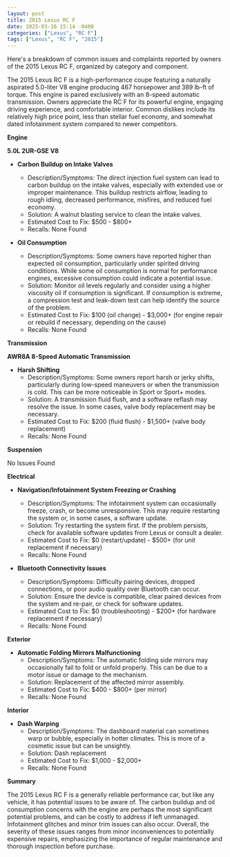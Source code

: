 ```yaml
---
layout: post
title: 2015 Lexus RC F
date: 2025-03-16 15:14 -0400
categories: ["Lexus", "RC F"]
tags: ["Lexus", "RC F", "2015"]
---
```

Here's a breakdown of common issues and complaints reported by owners of the 2015 Lexus RC F, organized by category and component.

The 2015 Lexus RC F is a high-performance coupe featuring a naturally aspirated 5.0-liter V8 engine producing 467 horsepower and 389 lb-ft of torque. This engine is paired exclusively with an 8-speed automatic transmission. Owners appreciate the RC F for its powerful engine, engaging driving experience, and comfortable interior. Common dislikes include its relatively high price point, less than stellar fuel economy, and somewhat dated infotainment system compared to newer competitors.

**Engine**

**5.0L 2UR-GSE V8**

*   **Carbon Buildup on Intake Valves**
    *   Description/Symptoms: The direct injection fuel system can lead to carbon buildup on the intake valves, especially with extended use or improper maintenance. This buildup restricts airflow, leading to rough idling, decreased performance, misfires, and reduced fuel economy.
    *   Solution: A walnut blasting service to clean the intake valves.
    *   Estimated Cost to Fix: $500 - $800+
    *   Recalls: None Found

*   **Oil Consumption**
    *   Description/Symptoms: Some owners have reported higher than expected oil consumption, particularly under spirited driving conditions. While some oil consumption is normal for performance engines, excessive consumption could indicate a potential issue.
    *   Solution: Monitor oil levels regularly and consider using a higher viscosity oil if consumption is significant. If consumption is extreme, a compression test and leak-down test can help identify the source of the problem.
    *   Estimated Cost to Fix: $100 (oil change) - $3,000+ (for engine repair or rebuild if necessary, depending on the cause)
    *   Recalls: None Found

**Transmission**

**AWR8A 8-Speed Automatic Transmission**

*   **Harsh Shifting**
    *   Description/Symptoms: Some owners report harsh or jerky shifts, particularly during low-speed maneuvers or when the transmission is cold. This can be more noticeable in Sport or Sport+ modes.
    *   Solution: A transmission fluid flush, and a software reflash may resolve the issue. In some cases, valve body replacement may be necessary.
    *   Estimated Cost to Fix: $200 (fluid flush) - $1,500+ (valve body replacement)
    *   Recalls: None Found

**Suspension**

No Issues Found

**Electrical**

*   **Navigation/Infotainment System Freezing or Crashing**
    *   Description/Symptoms: The infotainment system can occasionally freeze, crash, or become unresponsive. This may require restarting the system or, in some cases, a software update.
    *   Solution: Try restarting the system first. If the problem persists, check for available software updates from Lexus or consult a dealer.
    *   Estimated Cost to Fix: $0 (restart/update) - $500+ (for unit replacement if necessary)
    *   Recalls: None Found

*   **Bluetooth Connectivity Issues**
    *   Description/Symptoms: Difficulty pairing devices, dropped connections, or poor audio quality over Bluetooth can occur.
    *   Solution: Ensure the device is compatible, clear paired devices from the system and re-pair, or check for software updates.
    *   Estimated Cost to Fix: $0 (troubleshooting) - $200+ (for hardware replacement if necessary)
    *   Recalls: None Found

**Exterior**

*   **Automatic Folding Mirrors Malfunctioning**
    *   Description/Symptoms: The automatic folding side mirrors may occasionally fail to fold or unfold properly. This can be due to a motor issue or damage to the mechanism.
    *   Solution: Replacement of the affected mirror assembly.
    *   Estimated Cost to Fix: $400 - $800+ (per mirror)
    *   Recalls: None Found

**Interior**

*   **Dash Warping**
    *   Description/Symptoms: The dashboard material can sometimes warp or bubble, especially in hotter climates. This is more of a cosmetic issue but can be unsightly.
    *   Solution: Dash replacement
    *   Estimated Cost to Fix: $1,000 - $2,000+
    *   Recalls: None Found

**Summary**

The 2015 Lexus RC F is a generally reliable performance car, but like any vehicle, it has potential issues to be aware of. The carbon buildup and oil consumption concerns with the engine are perhaps the most significant potential problems, and can be costly to address if left unmanaged. Infotainment glitches and minor trim issues can also occur. Overall, the severity of these issues ranges from minor inconveniences to potentially expensive repairs, emphasizing the importance of regular maintenance and thorough inspection before purchase.

